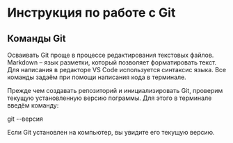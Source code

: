 # Инструкция по работе с Git
## Команды Git
Осваивать Git проще в процессе редактирования текстовых файлов. Markdown – язык разметки, который позволяет форматировать текст. Для написания в редакторе VS Code используется синтаксис языка. Все команды задаём при помощи написания кода в терминале.

Прежде чем создавать репозиторий и инициализировать Git, проверим текущую установленную версию пограммы. Для этого в терминале введём команду:

git --версия

Если Git установлен на компьютер, вы увидите его текущую версию.